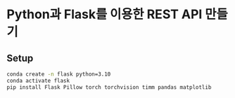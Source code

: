 # Python과 Flask를 이용한 REST API 만들기

## Setup
``` bash
conda create -n flask python=3.10
conda activate flask
pip install Flask Pillow torch torchvision timm pandas matplotlib
```